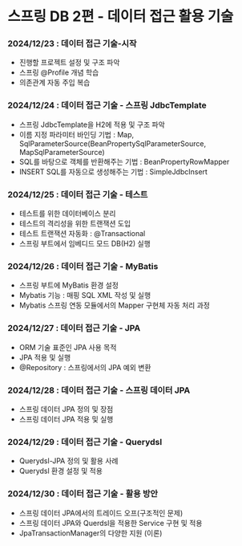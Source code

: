 # 스프링 DB 2편 - 데이터 접근 활용 기술

### 2024/12/23 : 데이터 접근 기술-시작 
- 진행할 프로젝트 설정 및 구조 파악
- 스프링 @Profile 개념 학습
- 의존관계 자동 주입 복습

### 2024/12/24 : 데이터 접근 기술 - 스프링 JdbcTemplate

- 스프링 JdbcTemplate을 H2에 적용 및 구조 파악 
- 이름 지정 파라미터 바인딩 기법 : Map, SqlParameterSource(BeanPropertySqlParameterSource, MapSqlParameterSource)
- SQL를 바탕으로 객체를 반환해주는 기법 : BeanPropertyRowMapper
- INSERT SQL를 자동으로 생성해주는 기법 : SimpleJdbcInsert

### 2024/12/25 : 데이터 접근 기술 - 테스트

- 테스트를 위한 데이터베이스 분리 
- 테스트의 격리성을 위한 트랜잭션 도입 
- 테스트 트랜잭션 자동화 : @Transactional 
- 스프링 부트에서 임베디드 모드 DB(H2) 실행 


### 2024/12/26 : 데이터 접근 기술 - MyBatis 

- 스프링 부트에 MyBatis 환경 설정
- Mybatis 기능 : 매핑 SQL XML 작성 및 실행
- Mybatis 스프링 연동 모듈에서의 Mapper 구현체 자동 처리 과정

### 2024/12/27 : 데이터 접근 기술 - JPA

- ORM 기술 표준인 JPA 사용 목적 
- JPA 적용 및 실행
- @Repository : 스프링에서의 JPA 예외 변환

### 2024/12/28 : 데이터 접근 기술 - 스프링 데이터 JPA

- 스프링 데이터 JPA 정의 및 장점
- 스프링 데이터 JPA 적용 및 실행

### 2024/12/29 : 데이터 접근 기술 - Querydsl

- Querydsl-JPA 정의 및 활용 사례 
- Querydsl 환경 설정 및 적용 

### 2024/12/30 : 데이터 접근 기술 - 활용 방안

- 스프링 데이터 JPA에서의 트레이드 오프(구조적인 문제)
- 스프링 데이터 JPA와 Querdsl을 적용한 Service 구현 및 적용 
- JpaTransactionManager의 다양한 지원 (이론)
